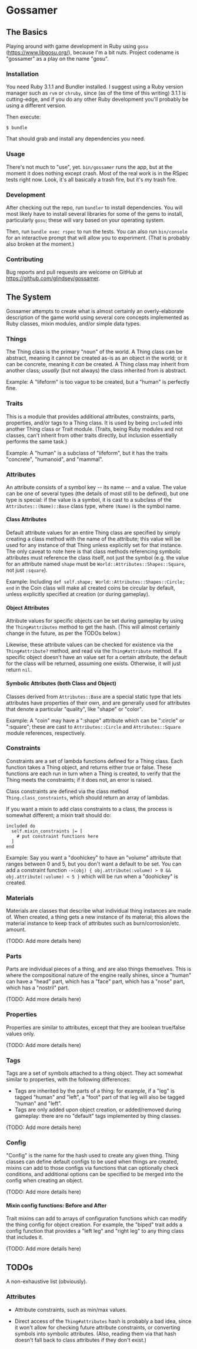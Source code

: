 # Gossamer

## The Basics

Playing around with game development in Ruby using `gosu` (https://www.libgosu.org/), because I'm a bit nuts. Project codename is "gossamer" as a play on the name "gosu".

### Installation

You need Ruby 3.1.1 and Bundler installed. I suggest using a Ruby version manager such as `rvm` or `chruby`, since (as of the time of this writing) 3.1.1 is cutting-edge, and if you do any other Ruby development you'll probably be using a different version.

Then execute:

    $ bundle

That should grab and install any dependencies you need.

### Usage

There's not much to "use", yet. `bin/gossamer` runs the app, but at the moment it does nothing except crash. Most of the real work is in the RSpec tests right now. Look, it's all basically a trash fire, but it's *my* trash fire.

### Development

After checking out the repo, run `bundler` to install dependencies. You will most likely have to install several libraries for some of the gems to install, particularly `gosu`; these will vary based on your operating system.

Then, run `bundle exec rspec` to run the tests. You can also run `bin/console` for an interactive prompt that will allow you to experiment. (That is probably also broken at the moment.)

### Contributing

Bug reports and pull requests are welcome on GitHub at https://github.com/glindsey/gossamer.

## The System

Gossamer attempts to create what is almost certainly an overly-elaborate description of the game world using several core concepts implemented as Ruby classes, mixin modules, and/or simple data types.

### Things

The Thing class is the primary "noun" of the world. A Thing class can be abstract, meaning it cannot be created as-is as an object in the world; or it can be concrete, meaning it _can_ be created. A Thing class may inherit from another class; _usually_ (but not always) the class inherited from is abstract. 

Example: A "lifeform" is too vague to be created, but a "human" is perfectly fine.

### Traits

This is a module that provides additional attributes, constraints, parts, properties, and/or tags to a Thing class. It is used by being `include`d into another Thing class or Trait module. (Traits, being Ruby modules and not classes, can't inherit from other traits directly, but inclusion essentially performs the same task.)

Example: A "human" is a subclass of "lifeform", but it has the traits "concrete", "humanoid", and "mammal".

### Attributes

An attribute consists of a symbol key -- its name -- and a value. The value can be one of several types (the details of most still to be defined), but one type is special: if the value is a symbol, it is cast to a subclass of the `Attributes::(Name)::Base` class type, where `(Name)` is the symbol name.

#### Class Attributes

Default attribute values for an entire Thing class are specified by simply creating a class method with the name of the attribute; this value will be used for any instance of that Thing unless explicitly set for that instance. The only caveat to note here is that class methods referencing symbolic attributes must reference the class itself, not just the symbol (e.g. the value for an attribute named `shape` must be `World::Attributes::Shapes::Square`, not just `:square`).

Example: Including `def self.shape; World::Attributes::Shapes::Circle; end` in the Coin class will make all created coins be circular by default, unless explicitly specified at creation (or during gameplay).

#### Object Attributes

Attribute values for specific objects can be set during gameplay by using the `Thing#attributes` method to get the hash. (This will almost certainly change in the future, as per the TODOs below.)

Likewise, these attribute values can be checked for existence via the `Thing#attribute?` method, and read via the `Thing#attribute` method. If a specific object doesn't have an value set for a certain attribute, the default for the class will be returned, assuming one exists. Otherwise, it will just return `nil`.

#### Symbolic Attributes (both Class and Object)

Classes derived from `Attributes::Base` are a special static type that lets attributes have properties of their own, and are generally used for attributes that denote a particular "quality", like "shape" or "color".

Example: A "coin" may have a ":shape" attribute which can be ":circle" or ":square"; these are cast to `Attributes::Circle` and `Attributes::Square` module references, respectively.

### Constraints

Constraints are a set of lambda functions defined for a Thing class. Each function takes a Thing object, and returns either true or false. These functions are each run in turn when a Thing is created, to verify that the Thing meets the constraints; if it does not, an error is raised.

Class constraints are defined via the class method `Thing.class_constraints`, which should return an array of lambdas. 

If you want a mixin to add class constraints to a class, the process is somewhat different; a mixin trait should do:

    included do
      self.mixin_constraints |= [
        # put constraint functions here
      ]
    end

Example: Say you want a "doohickey" to have an "volume" attribute that ranges between 0 and 5, but you don't want a default to be set. You can add a constraint function `->(obj) { obj.attribute(:volume) > 0 && obj.attribute(:volume) < 5 }` which will be run when a "doohickey" is created.

### Materials

Materials are classes that describe what individual thing instances are made of. When created, a thing gets a new instance of its material; this allows the material instance to keep track of attributes such as burn/corrosion/etc. amount.

(TODO: Add more details here)

### Parts

Parts are individual pieces of a thing, and are also things themselves. This is where the compositional nature of the engine really shines, since a "human" can have a "head" part, which has a "face" part, which has a "nose" part, which has a "nostril" part.

(TODO: Add more details here)

### Properties

Properties are similar to attributes, except that they are boolean true/false values only.

(TODO: Add more details here)

### Tags

Tags are a set of symbols attached to a thing object. They act somewhat similar to properties, with the following differences:

- Tags are inherited by the parts of a thing: for example, if a "leg" is tagged "human" and "left", a "foot" part of that leg will also be tagged "human" and "left".
- Tags are only added upon object creation, or added/removed during gameplay: there are no "default" tags implemented by thing classes.

(TODO: Add more details here)

### Config

"Config" is the name for the hash used to create any given thing. Thing classes can define default configs to be used when things are created, mixins can add to those configs via functions that can optionally check conditions, and additional options can be specified to be merged into the config when creating an object.

(TODO: Add more details here)

#### Mixin config functions: Before and After

Trait mixins can add to arrays of configuration functions which can modify the thing config for object creation. For example, the "biped" trait adds a config function that provides a "left leg" and "right leg" to any thing class that includes it.

(TODO: Add more details here)

## TODOs

A non-exhaustive list (obviously).

### Attributes

- Attribute constraints, such as min/max values.

- Direct access of the `Thing#attributes` hash is probably a bad idea, since it won't allow for checking future attribute constraints, or converting symbols into symbolic attributes. (Also, reading them via that hash doesn't fall back to class attributes if they don't exist.)

